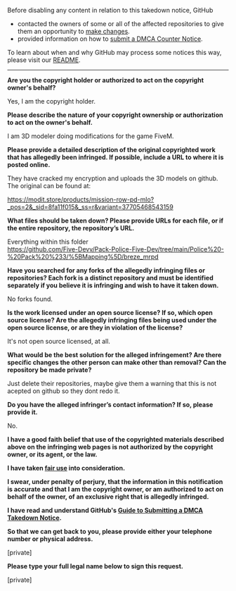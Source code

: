 Before disabling any content in relation to this takedown notice, GitHub
- contacted the owners of some or all of the affected repositories to give them an opportunity to [make changes](https://docs.github.com/en/github/site-policy/dmca-takedown-policy#a-how-does-this-actually-work).
- provided information on how to [submit a DMCA Counter Notice](https://docs.github.com/en/articles/guide-to-submitting-a-dmca-counter-notice).

To learn about when and why GitHub may process some notices this way, please visit our [README](https://github.com/github/dmca/blob/master/README.md).

---

**Are you the copyright holder or authorized to act on the copyright owner's behalf?**

Yes, I am the copyright holder.

**Please describe the nature of your copyright ownership or authorization to act on the owner's behalf.**

I am 3D modeler doing modifications for the game FiveM.

**Please provide a detailed description of the original copyrighted work that has allegedly been infringed. If possible, include a URL to where it is posted online.**

They have cracked my encryption and uploads the 3D models on github.  
The original can be found at:  

https://modit.store/products/mission-row-pd-mlo?_pos=2&_sid=8fa11f015&_ss=r&variant=37705468543159

**What files should be taken down? Please provide URLs for each file, or if the entire repository, the repository’s URL.**

Everything within this folder  
https://github.com/Five-Devv/Pack-Police-Five-Dev/tree/main/Police%20-%20Pack%20%233/%5BMapping%5D/breze_mrpd

**Have you searched for any forks of the allegedly infringing files or repositories? Each fork is a distinct repository and must be identified separately if you believe it is infringing and wish to have it taken down.**

No forks found.

**Is the work licensed under an open source license? If so, which open source license? Are the allegedly infringing files being used under the open source license, or are they in violation of the license?**

It's not open source licensed, at all.

**What would be the best solution for the alleged infringement? Are there specific changes the other person can make other than removal? Can the repository be made private?**

Just delete their repositories, maybe give them a warning that this is not acepted on github so they dont redo it.

**Do you have the alleged infringer’s contact information? If so, please provide it.**

No.

**I have a good faith belief that use of the copyrighted materials described above on the infringing web pages is not authorized by the copyright owner, or its agent, or the law.**

**I have taken <a href="https://www.lumendatabase.org/topics/22">fair use</a> into consideration.**

**I swear, under penalty of perjury, that the information in this notification is accurate and that I am the copyright owner, or am authorized to act on behalf of the owner, of an exclusive right that is allegedly infringed.**

**I have read and understand GitHub's <a href="https://docs.github.com/articles/guide-to-submitting-a-dmca-takedown-notice/">Guide to Submitting a DMCA Takedown Notice</a>.**

**So that we can get back to you, please provide either your telephone number or physical address.**

[private]

**Please type your full legal name below to sign this request.**

[private]
